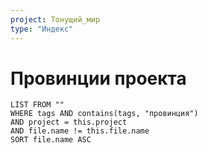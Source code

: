 ```yaml
---
project: Тонущий_мир
type: "Индекс"
---
```

# Провинции проекта
```dataview
LIST FROM ""
WHERE tags AND contains(tags, "провинция")
AND project = this.project
AND file.name != this.file.name
SORT file.name ASC
```